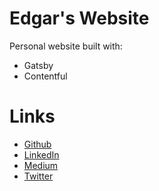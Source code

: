 # Edgar's Website

Personal website built with:
- Gatsby
- Contentful

# Links

- [Github](https://github.com/eddgr)
- [LinkedIn](https://linkedin.com/in/eddgr)
- [Medium](https://medium.com/@eddgr)
- [Twitter](https://twitter.com/eddgr)

